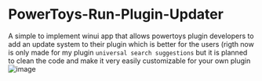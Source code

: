 # PowerToys-Run-Plugin-Updater
A simple to implement winui app that allows powertoys plugin developers to add an update system to their plugin which is better for the users
(rigth now is only made for my plugin `universal search suggestions` but it is planned to clean the code and make it very easily customizable for your own plugin
![image](https://github.com/Fefedu973/PowerToys-Run-Plugin-Updater/assets/80718477/5f14dd29-df01-4f95-8e26-44e94ac91e5c)
